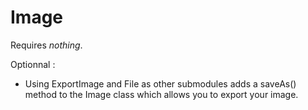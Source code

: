# Image

Requires *nothing*.

Optionnal : 
  - Using ExportImage and File as other submodules adds a saveAs() method to the Image class which allows you to export your image.
